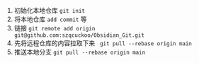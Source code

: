 
1. 初始化本地仓库 `git init`
2. 将本地仓库 `add commit` 等
3. 链接 `git remote add origin git@github.com:szqcuckoo/Obsidian_Git.git`
4. 先将远程仓库的内容拉取下来 ` git pull --rebase origin main`
5. 推送本地分支 `git pull --rebase origin main`